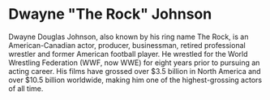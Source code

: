# Dwayne "The Rock" Johnson
Dwayne Douglas Johnson, also known by his ring name The Rock, is an American-Canadian actor, producer, businessman, retired professional wrestler and former American football player. He wrestled for the World Wrestling Federation (WWF, now WWE) for eight years prior to pursuing an acting career. His films have grossed over $3.5 billion in North America and over $10.5 billion worldwide, making him one of the highest-grossing actors of all time.
